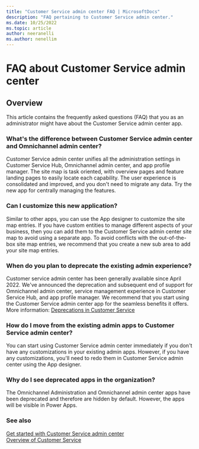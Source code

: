 ```yaml
---
title: "Customer Service admin center FAQ | MicrosoftDocs"
description: "FAQ pertaining to Customer Service admin center."
ms.date: 10/25/2022
ms.topic: article
author: neeranelli
ms.author: nenellim
---
```


# FAQ about Customer Service admin center

## Overview

This article contains the frequently asked questions (FAQ) that you as an administrator might have about the Customer Service admin center app.

### What's the difference between Customer Service admin center and Omnichannel admin center?

Customer Service admin center unifies all the administration settings in Customer Service Hub, Omnichannel admin center, and app profile manager. The site map is task oriented, with overview pages and feature landing pages to easily locate each capability. The user experience is consolidated and improved, and you don't need to migrate any data. Try the new app for centrally managing the features.

### Can I customize this new application?

Similar to other apps, you can use the App designer to  customize the site map entries. If you have custom entities to manage different aspects of your business, then you can add them to the Customer Service admin center site map to avoid using a separate app. To avoid conflicts with the out-of-the-box site map entries, we recommend that you create a new sub area to add your site map entries.

### When do you plan to deprecate the existing admin experience?

Customer service admin center has been generally available since April 2022. We've announced the deprecation and subsequent end of support for Omnichannel admin center, service management experience in Customer Service Hub, and app profile manager. We recommend that you start using the Customer Service admin center app for the seamless benefits it offers. More information: [Deprecations in Customer Service](../implement/deprecations-customer-service.md#some-admin-apps-are-deprecated)

### How do I move from the existing admin apps to Customer Service admin center?

You can start using Customer Service admin center immediately if you don't have any customizations in your existing admin apps. However, if you have any customizations, you'll need to redo them in Customer Service admin center using the App designer.

### Why do I see deprecated apps in the organization?

The Omnichannel Administration and Omnichannel admin center apps have been deprecated and therefore are hidden by default. However, the apps will be visible in Power Apps.

### See also

[Get started with Customer Service admin center](../cs-admin-center.md)  
[Overview of Customer Service](overview.md)  

